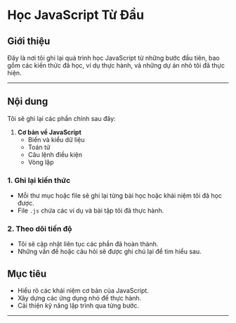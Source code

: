 # Học JavaScript Từ Đầu

## Giới thiệu
Đây là nơi tôi ghi lại quá trình học JavaScript từ những bước đầu tiên, bao gồm các kiến thức đã học, ví dụ thực hành, và những dự án nhỏ tôi đã thực hiện.

---

## Nội dung
Tôi sẽ ghi lại các phần chính sau đây:

1. **Cơ bản về JavaScript**
   - Biến và kiểu dữ liệu
   - Toán tử
   - Câu lệnh điều kiện
   - Vòng lặp

### 1. Ghi lại kiến thức
- Mỗi thư mục hoặc file sẽ ghi lại từng bài học hoặc khái niệm tôi đã học được.
- File `.js` chứa các ví dụ và bài tập tôi đã thực hành.

### 2. Theo dõi tiến độ
- Tôi sẽ cập nhật liên tục các phần đã hoàn thành.
- Những vấn đề hoặc câu hỏi sẽ được ghi chú lại để tìm hiểu sau.


## Mục tiêu
- Hiểu rõ các khái niệm cơ bản của JavaScript.
- Xây dựng các ứng dụng nhỏ để thực hành.
- Cải thiện kỹ năng lập trình qua từng bước.

---


